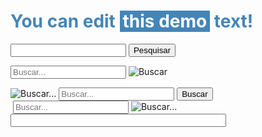 <p><h1 style="color: #4485b8;">You can edit <span style="background-color: #4485b8; color: #ffffff; padding: 0 5px;">this demo</span> text!</h1></p>


<p><style type="text/css"></style>
<div id="w2b-searchbox">
<form id="w2b-searchform" action="/search" method="get">
<input id="s" name="q" value="" type="text" />
<input value="Pesquisar" name="btnG" type="submit"/></form></div></p>

<p><div id="divBusca">
  <input type="text" id="txtBusca" placeholder="Buscar..."/>
  <img src="search3.png" id="btnBusca" alt="Buscar"/>
</div></p>

<div id="divBusca">
  <img src="search3.png" alt="Buscar..."/>
  <input type="text" id="txtBusca" placeholder="Buscar..."/>
  <button id="btnBusca">Buscar</button>
</div>

<div id="divBusca">
  <img src="search3.png" alt=""/>
  <input type="text" id="txtBusca" placeholder="Buscar..."/>
  <img src="search4.png" alt="Buscar..." id="btnBusca"/>
</div>

<input type="text" name="Nome" size="40" /> 
